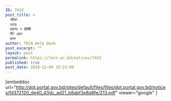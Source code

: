 ```yaml
---
ID: 7412
post_title: >
  পরীক্ষা
  কেন্দ্রে
  প্রশ্নপত্র ও OMR
  সীট প্রেরণ
  প্রসঙ্গ
author: TECN Help Desk
post_excerpt: ""
layout: post
permalink: https://tecn.ac.bd/notices/7412
published: true
post_date: 2018-12-04 15:23:09
---
```

[embeddoc url="http://dot.portal.gov.bd/sites/default/files/files/dot.portal.gov.bd/notices/fd372120_de40_43dc_ad21_b8abf3e8a8fe/213.pdf" viewer="google" ]